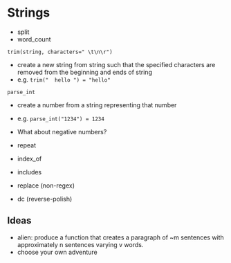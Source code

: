 
# Strings

- split
- word_count

`trim(string, characters=" \t\n\r")`
  - create a new string from string such that the specified characters are removed from the beginning and ends of string
  - e.g. `trim("  hello ") = "hello"`

`parse_int`
  - create a number from a string representing that number
  - e.g. `parse_int("1234") = 1234`
  - What about negative numbers?

- repeat
- index_of
- includes
- replace (non-regex)
- dc (reverse-polish)

## Ideas

- alien: produce a function that creates a paragraph of ~m sentences with approximately n sentences varying v words.
- choose your own adventure
